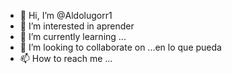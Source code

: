 - 👋 Hi, I’m @Aldolugorr1
- 👀 I’m interested in aprender
- 🌱 I’m currently learning ...
- 💞️ I’m looking to collaborate on ...en lo que pueda
- 📫 How to reach me ...

<!---
Aldolugorr1/Aldolugorr1 is a ✨ special ✨ repository because its `README.md` (this file) appears on your GitHub profile.
You can click the Preview link to take a look at your changes.
--->
